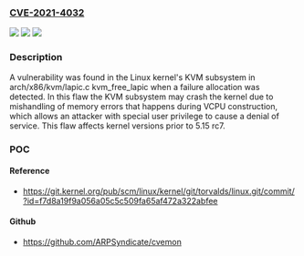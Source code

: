 ### [CVE-2021-4032](https://cve.mitre.org/cgi-bin/cvename.cgi?name=CVE-2021-4032)
![](https://img.shields.io/static/v1?label=Product&message=kernel&color=blue)
![](https://img.shields.io/static/v1?label=Version&message=n%2Fa&color=blue)
![](https://img.shields.io/static/v1?label=Vulnerability&message=CWE-459&color=brighgreen)

### Description

A vulnerability was found in the Linux kernel's KVM subsystem in arch/x86/kvm/lapic.c kvm_free_lapic when a failure allocation was detected. In this flaw the KVM subsystem may crash the kernel due to mishandling of memory errors that happens during VCPU construction, which allows an attacker with special user privilege to cause a denial of service. This flaw affects kernel versions prior to 5.15 rc7.

### POC

#### Reference
- https://git.kernel.org/pub/scm/linux/kernel/git/torvalds/linux.git/commit/?id=f7d8a19f9a056a05c5c509fa65af472a322abfee

#### Github
- https://github.com/ARPSyndicate/cvemon

